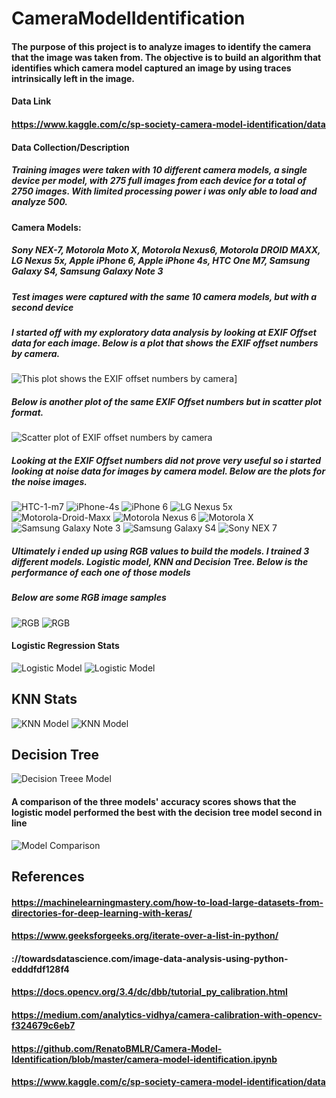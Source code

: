 # CameraModelIdentification
#### The purpose of this project is to analyze images to identify the camera that the image was taken from. The objective is to build an algorithm that identifies which camera model captured an image by using traces intrinsically left in the image.
#### Data Link 
#### https://www.kaggle.com/c/sp-society-camera-model-identification/data
#### Data Collection/Description
##### Training images were taken with 10 different camera models, a single device per model, with 275 full images from each device for a total of 2750 images. With limited processing power i was only able to load and analyze 500. 
#### Camera Models: 
##### Sony NEX-7, Motorola Moto X, Motorola Nexus6, Motorola DROID MAXX, LG Nexus 5x, Apple iPhone 6, Apple iPhone 4s, HTC One M7, Samsung Galaxy S4, Samsung Galaxy Note 3
##### Test images were captured with the same 10 camera models, but with a second device 
##### I started off with my exploratory data analysis by looking at EXIF Offset data for each image. Below is a plot that shows the EXIF offset numbers by camera. 
<img src="https://github.com/heatherholcomb/CameraModelIdentification/blob/master/exif_plot_1.png" alt = "This plot shows the EXIF offset numbers by camera" title="EXIF Offset Images By Camera Model" />]

##### Below is another plot of the same EXIF Offset numbers but in scatter plot format. 
<img src="https://github.com/heatherholcomb/CameraModelIdentification/blob/master/exif_plot_2.png" alt="Scatter plot of EXIF offset numbers by camera" title="Scatter EXIF Offset Images by Camera Model." />

##### Looking at the EXIF Offset numbers did not prove very useful so i started looking at noise data for images by camera model. Below are the plots for the noise images. 
<img src="https://github.com/heatherholcomb/CameraModelIdentification/blob/master/htc-1-m7_noise.png" alt="HTC-1-m7" title="HTC 1 M7 Noise Image" />
<img src="https://github.com/heatherholcomb/CameraModelIdentification/blob/master/iPhone-4s_noise.png" alt="iPhone-4s" title="iPhone 4S Noise Image" />
<img src="https://github.com/heatherholcomb/CameraModelIdentification/blob/master/iPhone-6_noise.png" alt="iPhone 6" title="iPhone 6 Noise Image" />
<img src="https://github.com/heatherholcomb/CameraModelIdentification/blob/master/LG-Nexus-5x_noise.png" alt="LG Nexus 5x" title="LG Nexus 5x Noise Image" />
<img src="https://github.com/heatherholcomb/CameraModelIdentification/blob/master/Motorola-Droid-Maxx_noise.png" alt="Motorola-Droid-Maxx" title="Motorola Droid Maxx Noise Image" />
<img src="https://github.com/heatherholcomb/CameraModelIdentification/blob/master/Motorola-Nexus-6_noise.png" alt="Motorola Nexus 6" title="Motorola Nexus 6 Noise Image" />
<img src="https://github.com/heatherholcomb/CameraModelIdentification/blob/master/Motorola-X_noise.png" alt="Motorola X" title="Motorola X Noise Image" />
<img src="https://github.com/heatherholcomb/CameraModelIdentification/blob/master/Samsung-Galaxy-Note3_noise.png" alt="Samsung Galaxy Note 3" title="Samsung Galaxy Note3 Noise Image" />
<img src="https://github.com/heatherholcomb/CameraModelIdentification/blob/master/Samsung-Galaxy-S4_noise.png" alt="Samsung Galaxy S4" title="Samsung Galaxy S4 Noise Image" />
<img src="https://github.com/heatherholcomb/CameraModelIdentification/blob/master/Sony-NEX-7_noise.png" alt="Sony NEX 7" title="Sony NEX 7 Noise Image" />


##### Ultimately i ended up using RGB values to build the models. I trained 3 different models. Logistic model, KNN and Decision Tree. Below is the performance of each one of those models 

##### Below are some RGB image samples 
<img src="https://github.com/heatherholcomb/CameraModelIdentification/blob/master/rgb_1.png" alt="RGB" title="RGB" />
<img src="https://github.com/heatherholcomb/CameraModelIdentification/blob/master/rgb_3.png" alt="RGB" title="RGB" />

#### Logistic Regression Stats 
<img src="https://github.com/heatherholcomb/CameraModelIdentification/blob/master/logistic_1.png" alt="Logistic Model" title="Logistic Model" />

<img src="https://github.com/heatherholcomb/CameraModelIdentification/blob/master/logistic_2.png" alt="Logistic Model" title="Logistic Model" />

## KNN Stats 

<img src="https://github.com/heatherholcomb/CameraModelIdentification/blob/master/Knn_1.png" alt="KNN Model" title="KNN Model" />
<img src="https://github.com/heatherholcomb/CameraModelIdentification/blob/master/Knn_2.png" alt="KNN Model" title="KNN Model" />

## Decision Tree 

<img src="https://github.com/heatherholcomb/CameraModelIdentification/blob/master/dt_1.png" alt="Decision Treee Model" title="Decision Tree Model" />

#### A comparison of the three models' accuracy scores shows that the logistic model performed the best with the decision tree model second in line 

<img src="https://github.com/heatherholcomb/CameraModelIdentification/blob/master/ModelComparison.png" alt="Model Comparison" title="Model Comparison" />

## References 

#### https://machinelearningmastery.com/how-to-load-large-datasets-from-directories-for-deep-learning-with-keras/
#### https://www.geeksforgeeks.org/iterate-over-a-list-in-python/
#### ://towardsdatascience.com/image-data-analysis-using-python-edddfdf128f4
#### https://docs.opencv.org/3.4/dc/dbb/tutorial_py_calibration.html
#### https://medium.com/analytics-vidhya/camera-calibration-with-opencv-f324679c6eb7
#### https://github.com/RenatoBMLR/Camera-Model-Identification/blob/master/camera-model-identification.ipynb
#### https://www.kaggle.com/c/sp-society-camera-model-identification/data
